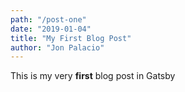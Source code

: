 ```yaml
---
path: "/post-one"
date: "2019-01-04"
title: "My First Blog Post"
author: "Jon Palacio"
---
```


This is my very **first** blog post in Gatsby

